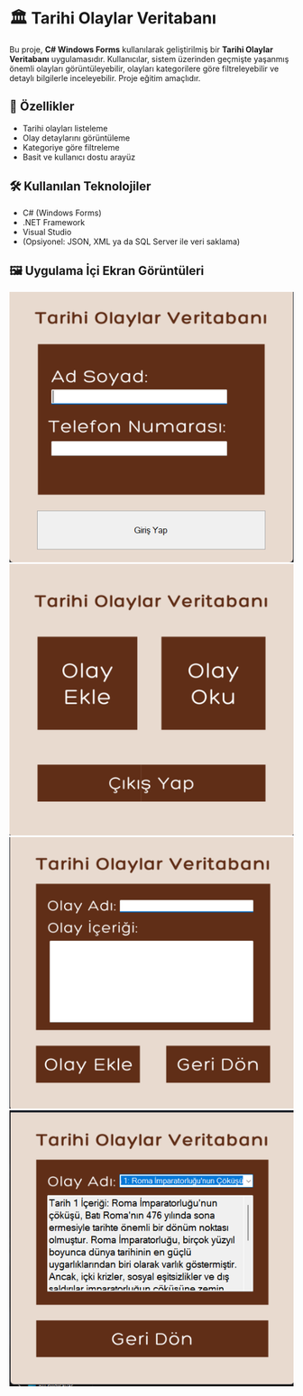 # 🏛️ Tarihi Olaylar Veritabanı

Bu proje, **C# Windows Forms** kullanılarak geliştirilmiş bir **Tarihi Olaylar Veritabanı** uygulamasıdır. Kullanıcılar, sistem üzerinden geçmişte yaşanmış önemli olayları görüntüleyebilir, olayları kategorilere göre filtreleyebilir ve detaylı bilgilerle inceleyebilir. Proje eğitim amaçlıdır.

## 🧩 Özellikler

- Tarihi olayları listeleme  
- Olay detaylarını görüntüleme  
- Kategoriye göre filtreleme  
- Basit ve kullanıcı dostu arayüz  

## 🛠️ Kullanılan Teknolojiler

- C# (Windows Forms)  
- .NET Framework  
- Visual Studio  
- (Opsiyonel: JSON, XML ya da SQL Server ile veri saklama)  

## 🖼️ Uygulama İçi Ekran Görüntüleri

![1](1.png)  
![2](2.png)  
![3](3.png)  
![4](4.png)
